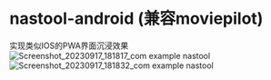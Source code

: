 # nastool-android (兼容moviepilot)
实现类似IOS的PWA界面沉浸效果
![Screenshot_20230917_181817_com example nastool](https://github.com/cikezhu/nastool-android/assets/29982056/607af865-7b91-4a31-bb8c-d6234bb44e56)
![Screenshot_20230917_181832_com example nastool](https://github.com/cikezhu/nastool-android/assets/29982056/9a069fc6-fb31-4dbe-8430-4a2884f9c325)

